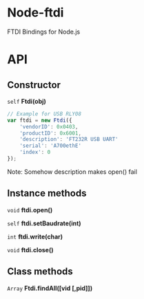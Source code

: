 # Node-ftdi

FTDI Bindings for Node.js

# API

## Constructor

`self` **Ftdi(obj)**

``` js
// Example for USB RLY08
var ftdi = new Ftdi({
    'vendorID': 0x0403,
    'productID': 0x6001,
    'description': 'FT232R USB UART'
    'serial': 'A700ethE'
    'index': 0
});
```

Note: Somehow description makes open() fail

## Instance methods

`void` **ftdi.open()**

`self` **ftdi.setBaudrate(int)**

`int` **ftdi.write(char)**

`void` **ftdi.close()**


## Class methods

`Array` **Ftdi.findAll([vid [,pid]])**